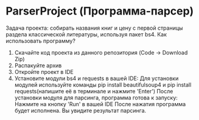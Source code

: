 # ParserProject (Программа-парсер)
Задача проекта: собирать названия книг и цену с первой страницы раздела классической литературы, используя пакет bs4. 
Как использовать программу?
1. Скачайте код проекта из данного репозитория  (Code -> Download Zip)
2. Распакуйте архив
3. Откройте проект в IDE
4. Установите модули bs4 и requests в вашей IDE:
Для установки модулей используйте команды pip install beautifulsoup4 и pip install requests(напишите её в терминале и нажмите 'Enter')
После установки модуля для парсинга, программа готова к запуску:
Нажмите на кнопку 'Run' в вашей IDE
После нажатия программа будет исполнена. Вы увидите результат парсинга.

